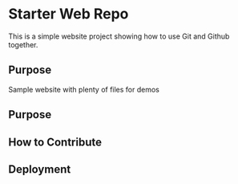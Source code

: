 # Starter Web Repo
This is a simple website project showing how to use Git and Github together.

## Purpose

Sample website with plenty of files for demos

## Purpose

## How to Contribute

## Deployment